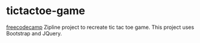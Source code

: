 # tictactoe-game

[freecodecamp](https://www.freecodecamp.com/cryder9898) Zipline project to recreate tic tac toe game. This project uses Bootstrap and JQuery.